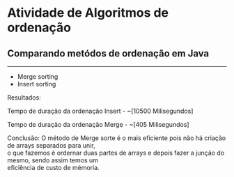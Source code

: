 # Atividade de Algoritmos de ordenação


## Comparando metódos de ordenação em Java

---
* Merge sorting
* Insert sorting


Resultados:

Tempo de duração da ordenação Insert - ~[10500 Milisegundos]

Tempo de duração da ordenação Merge - ~[405 Milisegundos]

Conclusão:
O método de Merge sorte é o mais eficiente pois não há criação de arrays separados para unir, <br>
o que fazemos é ordernar duas partes de arrays e depois fazer a junção do mesmo, sendo assim temos um <br>
eficiência de custo de mémoria.